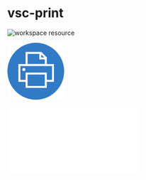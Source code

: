 # vsc-print

![workspace resource](workspace.resource/2158834-45134090-2560-1440.jpg)  

![Document relative resource](./vscode-print-128.png)  

![Bundled resource](vsc-print.resource/default-markdown.css)  
